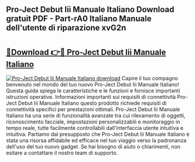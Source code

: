 ## Pro-Ject Debut Iii Manuale Italiano Download gratuit PDF - Part-rA0 Italiano Manuale dell'utente di riparazione xvG2n

# <h2><a href="http://dfb5y3.blite.top/?on=Pro-Ject+Debut+Iii+Manuale+Italiano">🔗Download 👉🔴 Pro-Ject Debut Iii Manuale Italiano</a></h2>

[![Pro-Ject Debut Iii Manuale Italiano download](https://i.imgur.com/lujVjoI.png)](http://dfb5y3.blite.top/?on=Pro-Ject+Debut+Iii+Manuale+Italiano)
Capire il tuo compagno benvenuto nel mondo del tuo nuovo Pro-Ject Debut Iii Manuale Italiano! Questa guida spiega le caratteristiche e le funzioni e fornisce importanti istruzioni operative. Informazioni importanti sui requisiti di connettività Pro-Ject Debut Iii Manuale Italiano questo prodotto richiede requisiti di connettività specifici per prestazioni ottimali. Pro-Ject Debut Iii Manuale Italiano ha una serie di funzionalità avanzate tra cui rilevamento di oggetti, riconoscimento facciale, impostazioni personalizzabili e monitoraggio in tempo reale, tutte facilmente controllabili dall'interfaccia utente intuitiva e intuitiva. Partiamo dal presupposto che Pro-Ject Debut Iii Manuale Italiano è stata una risorsa affidabile ed efficace nel tuo viaggio verso la padronanza dell'uso del tuo nuovo gadget. Se hai bisogno di aiuto o chiarimenti, non esitare a contattare il nostro team di supporto.
